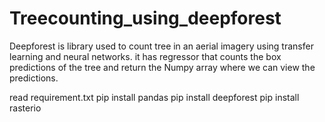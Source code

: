 # Treecounting_using_deepforest
Deepforest is library used to count tree in an aerial imagery using transfer learning and neural networks. it has regressor that counts the box predictions of the tree and return the Numpy array where we can view the predictions.

read requirement.txt
pip install pandas
pip install deepforest
pip install rasterio
